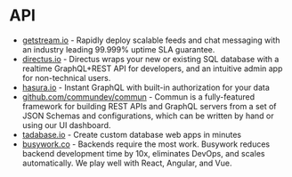 # API

- [getstream.io](https://getstream.io) - Rapidly deploy scalable feeds and chat messaging with an industry leading 99.999% uptime SLA guarantee.
- [directus.io](https://directus.io/) - Directus wraps your new or existing SQL database with a realtime GraphQL+REST API for developers, and an intuitive admin app for non-technical users.
- [hasura.io](https://hasura.io/) - Instant GraphQL with built-in authorization for your data
- [github.com/commundev/commun](https://github.com/commundev/commun) - Commun is a fully-featured framework for building REST APIs and GraphQL servers from a set of JSON Schemas and configurations, which can be written by hand or using our UI dashboard.
- [tadabase.io](https://tadabase.io/) - Create custom database web apps in minutes
- [busywork.co](https://busywork.co/) - Backends require the most work. Busywork reduces backend development time by 10x, eliminates DevOps, and scales automatically. We play well with React, Angular, and Vue.

